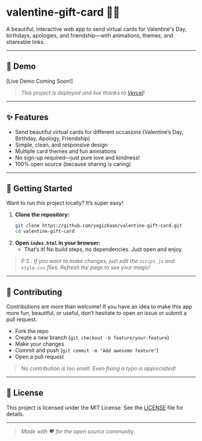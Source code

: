 # valentine-gift-card 🎁💌

A beautiful, interactive web app to send virtual cards for Valentine's Day, birthdays, apologies, and friendship—with animations, themes, and shareable links.

---

## 🌟 Demo

[Live Demo Coming Soon!]

> _This project is deployed and live thanks to [Vercel](https://vercel.com)!_

---

## ✨ Features

- Send beautiful virtual cards for different occasions (Valentine’s Day, Birthday, Apology, Friendship)
- Simple, clean, and responsive design
- Multiple card themes and fun animations
- No sign-up required—just pure love and kindness!
- 100% open source (because sharing is caring)

---

## 🚀 Getting Started

Want to run this project locally? It’s super easy!

1. **Clone the repository:**
   ```bash
   git clone https://github.com/yagizkaan/valentine-gift-card.git
   cd valentine-gift-card
   ```
2. **Open `index.html` in your browser:**
   - That’s it! No build steps, no dependencies. Just open and enjoy.

> _P.S.: If you want to make changes, just edit the `script.js` and `style.css` files. Refresh the page to see your magic!_

---

## 🤝 Contributing

Contributions are more than welcome! If you have an idea to make this app more fun, beautiful, or useful, don’t hesitate to open an issue or submit a pull request.

- Fork the repo
- Create a new branch (`git checkout -b feature/your-feature`)
- Make your changes
- Commit and push (`git commit -m "Add awesome feature"`)
- Open a pull request

> _No contribution is too small. Even fixing a typo is appreciated!_

---

## 📄 License

This project is licensed under the MIT License. See the [LICENSE](LICENSE) file for details.

---

> _Made with ❤️ for the open source community._
